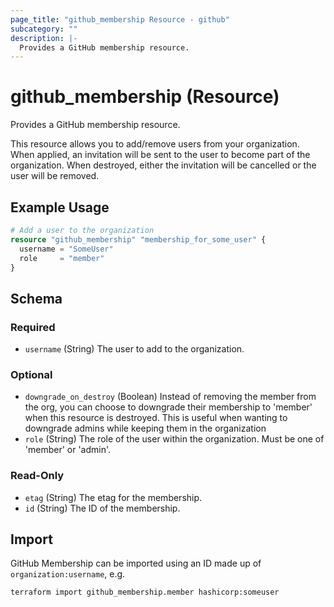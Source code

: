 ```yaml
---
page_title: "github_membership Resource - github"
subcategory: ""
description: |-
  Provides a GitHub membership resource.
---
```


# github_membership (Resource)

Provides a GitHub membership resource.

This resource allows you to add/remove users from your organization. When applied, an invitation will be sent to the user to become part of the organization. When destroyed, either the invitation will be cancelled or the user will be removed.

## Example Usage

```terraform
# Add a user to the organization
resource "github_membership" "membership_for_some_user" {
  username = "SomeUser"
  role     = "member"
}
```

<!-- schema generated by tfplugindocs -->
## Schema

### Required

- `username` (String) The user to add to the organization.

### Optional

- `downgrade_on_destroy` (Boolean) Instead of removing the member from the org, you can choose to downgrade their membership to 'member' when this resource is destroyed. This is useful when wanting to downgrade admins while keeping them in the organization
- `role` (String) The role of the user within the organization. Must be one of 'member' or 'admin'.

### Read-Only

- `etag` (String) The etag for the membership.
- `id` (String) The ID of the membership.

## Import

GitHub Membership can be imported using an ID made up of `organization:username`, e.g.

```shell
terraform import github_membership.member hashicorp:someuser
```
